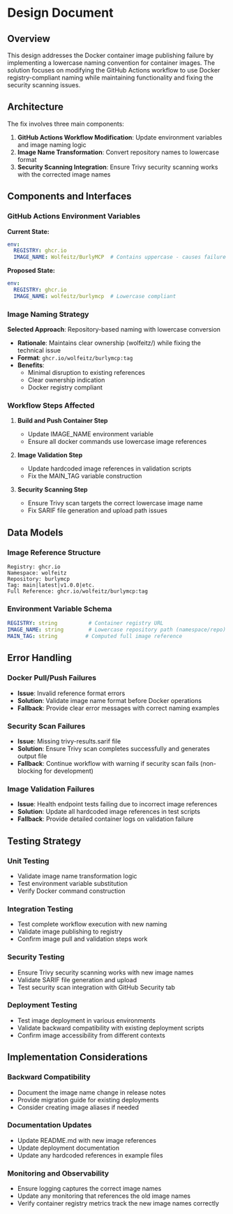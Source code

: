 # Design Document

## Overview

This design addresses the Docker container image publishing failure by implementing a lowercase naming convention for container images. The solution focuses on modifying the GitHub Actions workflow to use Docker registry-compliant naming while maintaining functionality and fixing the security scanning issues.

## Architecture

The fix involves three main components:
1. **GitHub Actions Workflow Modification**: Update environment variables and image naming logic
2. **Image Name Transformation**: Convert repository names to lowercase format
3. **Security Scanning Integration**: Ensure Trivy security scanning works with the corrected image names

## Components and Interfaces

### GitHub Actions Environment Variables

**Current State:**
```yaml
env:
  REGISTRY: ghcr.io
  IMAGE_NAME: Wolfeitz/BurlyMCP  # Contains uppercase - causes failure
```

**Proposed State:**
```yaml
env:
  REGISTRY: ghcr.io
  IMAGE_NAME: wolfeitz/burlymcp  # Lowercase compliant
```

### Image Naming Strategy

**Selected Approach**: Repository-based naming with lowercase conversion
- **Rationale**: Maintains clear ownership (wolfeitz/) while fixing the technical issue
- **Format**: `ghcr.io/wolfeitz/burlymcp:tag`
- **Benefits**: 
  - Minimal disruption to existing references
  - Clear ownership indication
  - Docker registry compliant

### Workflow Steps Affected

1. **Build and Push Container Step**
   - Update IMAGE_NAME environment variable
   - Ensure all docker commands use lowercase image references

2. **Image Validation Step**
   - Update hardcoded image references in validation scripts
   - Fix the MAIN_TAG variable construction

3. **Security Scanning Step**
   - Ensure Trivy scan targets the correct lowercase image name
   - Fix SARIF file generation and upload path issues

## Data Models

### Image Reference Structure
```
Registry: ghcr.io
Namespace: wolfeitz
Repository: burlymcp
Tag: main|latest|v1.0.0|etc.
Full Reference: ghcr.io/wolfeitz/burlymcp:tag
```

### Environment Variable Schema
```yaml
REGISTRY: string          # Container registry URL
IMAGE_NAME: string        # Lowercase repository path (namespace/repo)
MAIN_TAG: string         # Computed full image reference
```

## Error Handling

### Docker Pull/Push Failures
- **Issue**: Invalid reference format errors
- **Solution**: Validate image name format before Docker operations
- **Fallback**: Provide clear error messages with correct naming examples

### Security Scan Failures
- **Issue**: Missing trivy-results.sarif file
- **Solution**: Ensure Trivy scan completes successfully and generates output file
- **Fallback**: Continue workflow with warning if security scan fails (non-blocking for development)

### Image Validation Failures
- **Issue**: Health endpoint tests failing due to incorrect image references
- **Solution**: Update all hardcoded image references in test scripts
- **Fallback**: Provide detailed container logs on validation failure

## Testing Strategy

### Unit Testing
- Validate image name transformation logic
- Test environment variable substitution
- Verify Docker command construction

### Integration Testing
- Test complete workflow execution with new naming
- Validate image publishing to registry
- Confirm image pull and validation steps work

### Security Testing
- Ensure Trivy security scanning works with new image names
- Validate SARIF file generation and upload
- Test security scan integration with GitHub Security tab

### Deployment Testing
- Test image deployment in various environments
- Validate backward compatibility with existing deployment scripts
- Confirm image accessibility from different contexts

## Implementation Considerations

### Backward Compatibility
- Document the image name change in release notes
- Provide migration guide for existing deployments
- Consider creating image aliases if needed

### Documentation Updates
- Update README.md with new image references
- Update deployment documentation
- Update any hardcoded references in example files

### Monitoring and Observability
- Ensure logging captures the correct image names
- Update any monitoring that references the old image names
- Verify container registry metrics track the new image names correctly